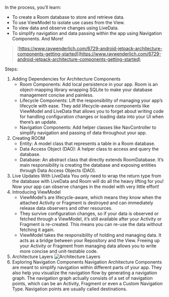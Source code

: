 In the process, you’ll learn:

- To create a Room database to store and retrieve data.
- To use ViewModel to isolate use cases from the View.
- To view data and observe changes using LiveData.
- To simplify navigation and data passing within the app using Navigation Components.
And More!

> [https://www.raywenderlich.com/6729-android-jetpack-architecture-components-getting-started](https://www.raywenderlich.com/6729-android-jetpack-architecture-components-getting-started)

Steps:

 1. Adding Dependencies for Architecture Components
    - Room Components: Add local persistence in your app. Room is an object-mapping library wrapping SQLite to make your database management concise and painless.
    - Lifecycle Components: Lift the responsibility of managing your app’s lifecycle with ease. They add lifecycle-aware components like ViewModel and LiveData that allows you to forget about writing code for handling configuration changes or loading data into your UI when there’s an update.
    - Navigation Components: Add helper classes like NavController to simplify navigation and passing of data throughout your app.
 2. Creating ROOM 
    - Entity: A model class that represents a table in a Room database.
    - Data Access Object (DAO): A helper class to access and query the database.
    - Database: An abstract class that directly extends RoomDatabase. It’s main responsibility is creating the database and exposing entities through Data Access Objects (DAO).
 3. Live Updates With LiveData
    You only need to wrap the return type from the database with LiveData and Room will do all the heavy lifting for you! Now your app can observe changes in the model with very little effort!
 4. Introducing ViewModel
    - ViewModel‘s are lifecycle-aware, which means they know when the attached Activity or Fragment is destroyed and can immediately release data observers and other resources.
    - They survive configuration changes, so if your data is observed or fetched through a ViewModel, it’s still available after your Activity or Fragment is re-created. This means you can re-use the data without fetching it again.
    - ViewModel takes the responsibility of holding and managing data. It acts as a bridge between your Repository and the View. Freeing up your Activity or Fragment from managing data allows you to write more concise and unit-testable code.
 5. Architecture Layers
    ![Architecture Layers](https://koenig-media.raywenderlich.com/uploads/2018/08/Recommended-Architecure-650x488.png)
 6. Exploring Navigation Components
    Navigation Architecture Components are meant to simplify navigation within different parts of your app. They also help you visualize the navigation flow by generating a navigation graph. The navigation graph actually consists of a set of navigation points, which can be an Activity, Fragment or even a Custom Navigation Type. Navigation points are usually called destinations.
    